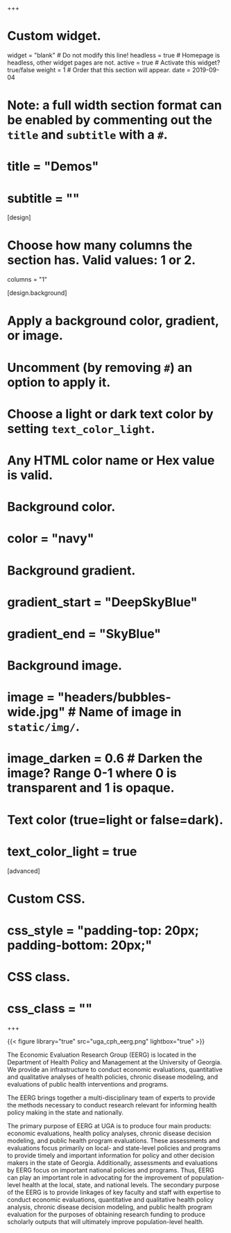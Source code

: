 +++
# Custom widget.
widget = "blank"  # Do not modify this line!
headless = true  # Homepage is headless, other widget pages are not.
active = true  # Activate this widget? true/false
weight = 1  # Order that this section will appear.
date = 2019-09-04

# Note: a full width section format can be enabled by commenting out the `title` and `subtitle` with a `#`.
# title = "Demos"
# subtitle = ""


[design]
# Choose how many columns the section has. Valid values: 1 or 2.
  columns = "1"

[design.background]
  # Apply a background color, gradient, or image.
  #   Uncomment (by removing `#`) an option to apply it.
  #   Choose a light or dark text color by setting `text_color_light`.
  #   Any HTML color name or Hex value is valid.

  # Background color.
  # color = "navy"
  
  # Background gradient.
  # gradient_start = "DeepSkyBlue"
  # gradient_end = "SkyBlue"
  
  # Background image.
  # image = "headers/bubbles-wide.jpg"  # Name of image in `static/img/`.
  # image_darken = 0.6  # Darken the image? Range 0-1 where 0 is transparent and 1 is opaque.

  # Text color (true=light or false=dark).
  # text_color_light = true

[advanced]
 # Custom CSS. 
 # css_style = "padding-top: 20px; padding-bottom: 20px;"
 
 # CSS class.
 # css_class = ""

+++

{{< figure library="true" src="uga_cph_eerg.png" lightbox="true" >}}

The Economic Evaluation Research Group (EERG) is located in the Department of
Health Policy and Management at the University of Georgia. We provide an infrastructure to conduct economic evaluations, quantitative and qualitative analyses of health policies, chronic disease  modeling, and evaluations of public health interventions and programs. 

The EERG brings together a multi-disciplinary team of experts to provide the methods necessary to conduct research relevant for informing health policy making in the state and nationally.

The primary purpose of EERG at UGA is to produce four main products: economic evaluations, health policy analyses, chronic disease decision modeling, and public health program evaluations. These assessments and evaluations focus primarily on local- and state-level policies and programs to provide timely and important information for policy and other decision makers in the state of Georgia. Additionally, assessments and evaluations by EERG focus on important national policies and programs. Thus, EERG can play an important role in advocating for the improvement of population-level health at the local, state, and national levels. The secondary purpose of the EERG is to provide linkages of key faculty and staff with expertise to conduct economic evaluations, quantitative and qualitative health policy analysis, chronic disease decision modeling, and public health program evaluation for the purposes of obtaining research funding to produce scholarly outputs that will ultimately improve population-level health.
